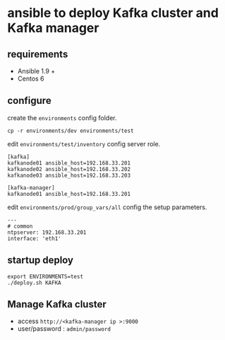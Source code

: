 # ansible to deploy Kafka cluster and Kafka manager

## requirements

- Ansible 1.9 +
- Centos 6

## configure


create the `environments` config folder.

```
cp -r environments/dev environments/test 
```

edit `environments/test/inventory` config server role.
```
[kafka]
kafkanode01 ansible_host=192.168.33.201
kafkanode02 ansible_host=192.168.33.202
kafkanode03 ansible_host=192.168.33.203

[kafka-manager]
kafkanode01 ansible_host=192.168.33.201
```
edit `environments/prod/group_vars/all` config the setup parameters.
```
---
# common
ntpserver: 192.168.33.201
interface: 'eth1'
```

## startup deploy
```
export ENVIRONMENTS=test
./deploy.sh KAFKA
```

## Manage Kafka cluster

- access `http://<kafka-manager ip >:9000`
- user/password : `admin/password`
